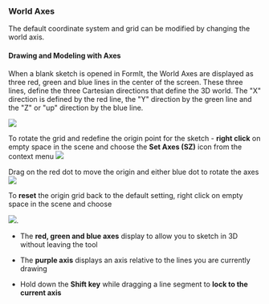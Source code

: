 ### World Axes
The default coordinate system and grid can be modified by changing the world axis.


#### Drawing and Modeling with Axes

When a blank sketch is opened in FormIt, the World Axes are displayed as three red, green and blue lines in the center of the screen. These three lines, define the three Cartesian directions that define the 3D world. The "X" direction is defined by the red line, the "Y" direction by the green line and the "Z" or "up" direction by the blue line.

![](images/GUID-2071F7B8-9E72-46C8-B37A-5D823E17515B-low.png)

To rotate the grid and redefine the origin point for the sketch - **right click** on empty space in the scene and choose the **Set Axes (SZ)** icon from the context menu
![](images/GUID-D035D02F-480D-44A2-AE80-4B4FBF3A6117-low.png)


Drag on the red dot to move the origin and either blue dot to rotate the axes
![](images/GUID-35918BD8-0867-423B-A6E6-A4960F6D6DD8-low.gif)

To **reset** the origin grid back to the default setting, right click on empty space in the scene and choose 

![](images/GUID-EB26F44B-70B2-404A-8A7C-57D094D888C3-low.png).

* The **red, green and blue axes** display to allow you to sketch in 3D without leaving the tool

* The **purple axis** displays an axis relative to the lines you are currently drawing

* Hold down the **Shift key** while dragging a line segment to **lock to the current axis**
